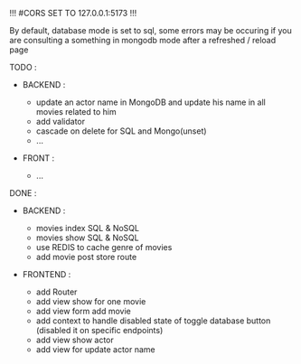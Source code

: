 !!!
#CORS SET TO 127.0.0.1:5173
!!!

By default, database mode is set to sql, some errors may be occuring if you are consulting a
something in mongodb mode after a refreshed / reload page 


TODO :
- BACKEND :
    - update an actor name in MongoDB and update his name in all movies related to him
    - add validator
    - cascade on delete for SQL and Mongo(unset)
    - ...

- FRONT :
    - ...

DONE : 
- BACKEND :
    - movies index SQL & NoSQL
    - movies show SQL & NoSQL
    - use REDIS to cache genre of movies
    - add movie post store route

- FRONTEND :    
    - add Router
    - add view show for one movie
    - add view form add movie 
    - add context to handle disabled state of toggle database button (disabled it on specific endpoints)
    - add view show actor
    - add view for update actor name